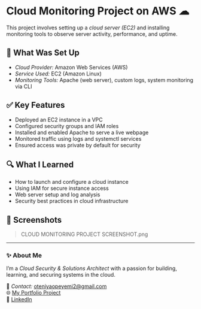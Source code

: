# Cloud Monitoring Project on AWS ☁

This project involves setting up a *cloud server (EC2)* and installing monitoring tools to observe server activity, performance, and uptime.

## 🧰 What Was Set Up
- *Cloud Provider:* Amazon Web Services (AWS)
- *Service Used:* EC2 (Amazon Linux)
- *Monitoring Tools:* Apache (web server), custom logs, system monitoring via CLI

## ✅ Key Features
- Deployed an EC2 instance in a VPC
- Configured security groups and IAM roles
- Installed and enabled Apache to serve a live webpage
- Monitored traffic using logs and systemctl services
- Ensured access was private by default for security

## 🔍 What I Learned
- How to launch and configure a cloud instance
- Using IAM for secure instance access
- Web server setup and log analysis
- Security best practices in cloud infrastructure

## 📸 Screenshots
> CLOUD MONITORING PROJECT SCREENSHOT.png

---

### ✨ About Me
I’m a *Cloud Security & Solutions Architect* with a passion for building, learning, and securing systems in the cloud.

📧 *Contact:* oteniyaopeyemi2@gmail.com  
🌐 [My Portfolio Project](https://opeyemi-cloud-lab.s3.us-east-1.amazonaws.com/index.html)  
🔗 [LinkedIn](https://www.linkedin.com/in/opeyemi-oteniya-793684302/)
